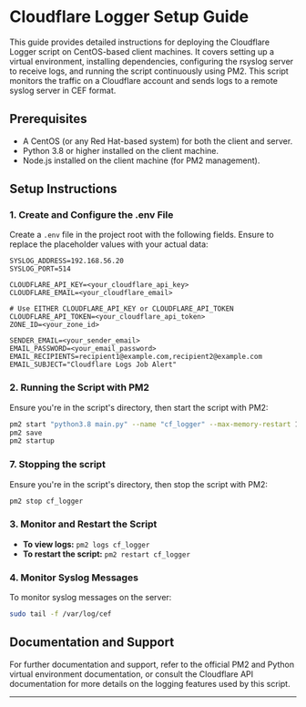 # Cloudflare Logger Setup Guide

This guide provides detailed instructions for deploying the Cloudflare Logger script on CentOS-based client machines. It covers setting up a virtual environment, installing dependencies, configuring the rsyslog server to receive logs, and running the script continuously using PM2. This script monitors the traffic on a Cloudflare account and sends logs to a remote syslog server in CEF format.

## Prerequisites

- A CentOS (or any Red Hat-based system) for both the client and server.
- Python 3.8 or higher installed on the client machine.
- Node.js installed on the client machine (for PM2 management).

## Setup Instructions


### 1. Create and Configure the .env File

Create a `.env` file in the project root with the following fields. Ensure to replace the placeholder values with your actual data:

```plaintext
SYSLOG_ADDRESS=192.168.56.20
SYSLOG_PORT=514

CLOUDFLARE_API_KEY=<your_cloudflare_api_key>
CLOUDFLARE_EMAIL=<your_cloudflare_email>

# Use EITHER CLOUDFLARE_API_KEY or CLOUDFLARE_API_TOKEN
CLOUDFLARE_API_TOKEN=<your_cloudflare_api_token>
ZONE_ID=<your_zone_id>

SENDER_EMAIL=<your_sender_email>
EMAIL_PASSWORD=<your_email_password>
EMAIL_RECIPIENTS=recipient1@example.com,recipient2@example.com
EMAIL_SUBJECT="Cloudflare Logs Job Alert"
```

### 2. Running the Script with PM2

Ensure you're in the script's directory, then start the script with PM2:

```bash
pm2 start "python3.8 main.py" --name "cf_logger" --max-memory-restart 1024M
pm2 save
pm2 startup
```

### 7. Stopping the script

Ensure you're in the script's directory, then stop the script with PM2:

```bash
pm2 stop cf_logger
```


### 3. Monitor and Restart the Script

- **To view logs:** `pm2 logs cf_logger`
- **To restart the script:** `pm2 restart cf_logger`

### 4. Monitor Syslog Messages

To monitor syslog messages on the server:

```bash
sudo tail -f /var/log/cef
```

## Documentation and Support

For further documentation and support, refer to the official PM2 and Python virtual environment documentation, or consult the Cloudflare API documentation for more details on the logging features used by this script.

---
